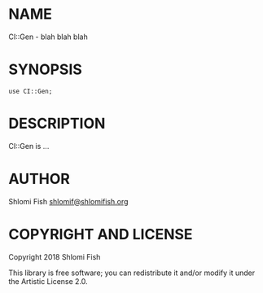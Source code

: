 NAME
====

CI::Gen - blah blah blah

SYNOPSIS
========

    use CI::Gen;

DESCRIPTION
===========

CI::Gen is ...

AUTHOR
======

Shlomi Fish <shlomif@shlomifish.org>

COPYRIGHT AND LICENSE
=====================

Copyright 2018 Shlomi Fish

This library is free software; you can redistribute it and/or modify it under the Artistic License 2.0.

